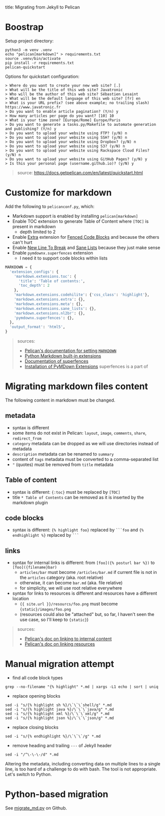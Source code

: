 title: Migrating from Jekyll to Pelican


# Boostrap

Setup project directory:

```shell
python3 -m venv .venv
echo "pelican[markdown]" > requirements.txt
source .venv/bin/activate
pip install -r requirements.txt
pelican-quickstart
```

Options for quickstart configuration:

```
> Where do you want to create your new web site? [.] 
> What will be the title of this web site? Javatronic
> Who will be the author of this web site? Sébastien Lesaint
> What will be the default language of this web site? [fr] en
> What is your URL prefix? (see above example; no trailing slash) https://www.javatronic.fr
> Do you want to enable article pagination? (Y/n) y
> How many articles per page do you want? [10] 10
> What is your time zone? [Europe/Rome] Europe/Paris
> Do you want to generate a tasks.py/Makefile to automate generation and publishing? (Y/n) y
> Do you want to upload your website using FTP? (y/N) n
> Do you want to upload your website using SSH? (y/N) n
> Do you want to upload your website using Dropbox? (y/N) n
> Do you want to upload your website using S3? (y/N) n
> Do you want to upload your website using Rackspace Cloud Files? (y/N) n
> Do you want to upload your website using GitHub Pages? (y/N) y
> Is this your personal page (username.github.io)? (y/N) y
```

> source: https://docs.getpelican.com/en/latest/quickstart.html


# Customize for markdown

Add the following to `pelicanconf.py`, which:

* Markdown support is enabled by installing `pelican[markdown]`
* Enable TOC extension to generate Table of Content where `[TOC]` is present in markdown
  * depth limited to 2
* Enable [Extra](https://python-markdown.github.io/extensions/extra/) extension for [Fenced Code Blocks](https://python-markdown.github.io/extensions/fenced_code_blocks/) and because the others can't hurt
* Enable [New Line To Break](https://python-markdown.github.io/extensions/nl2br/) and [Sane Lists](https://python-markdown.github.io/extensions/sane_lists/) because they just make sense
* Enable `pymdownx.superfences` extension
  * I need it to support code blocks within lists

```python
MARKDOWN = {
  'extension_configs': {
    'markdown.extensions.toc': {
      'title': 'Table of contents:',
      'toc_depth': 2
    },
    'markdown.extensions.codehilite': {'css_class': 'highlight'},
    'markdown.extensions.extra': {},
    'markdown.extensions.meta': {},
    'markdown.extensions.sane_lists': {},
    'markdown.extensions.nl2br': {},
    'pymdownx.superfences': {},
  },
  'output_format': 'html5',
}
```

> sources:
>  * [Pelican's documentation for setting `MARKDOWN`](https://docs.getpelican.com/en/stable/settings.html#basic-settings)
>  * [Python Markdown built-in extensions](https://python-markdown.github.io/extensions/)
>  * [Documentation of superfences](https://facelessuser.github.io/pymdown-extensions/extensions/superfences/)
>  * [Installation of PyMDown Extensions](https://facelessuser.github.io/pymdown-extensions/installation/) superfences is a part of

# Migrating markdown files content

The following content in markdown must be changed.

## metadata
* syntax is different
* some items do not exist in Pelican: `layout`, `image`, `comments`, `share`, `redirect_from`
* `category` metadata can be dropped as we will use directories instead of metadata
* `description` metadata can be renamed to `summary`
* content of `tags` metadata must be converted to a comma-separated list
* `"` (quotes) must be removed from `title` metadata

## Table of content

* syntax is different: `{:toc}` must be replaced by `[TOC]`
* title `* Table of Contents` can be removed as  it is inserted by the markdown plugin

## code blocks

* syntax is different: `{% highlight foo}` replaced by `` ```foo `` and `{% endhighlight %}` replaced by `` ``` ``

## links

* syntax for internal links is different: from `[foo]({% posturl bar %})` to `[foo]({filename}bar)`
    * `articles/bar` must become `/articles/bar.md` if current file is not in the `articles` category (aka. root relative)
    * otherwise, it can become `bar.md` (aka. file relative)
    * for simplicity, we will use root relative everywhere
* syntax for links to resources is different and resources have a different location
    * `{{ site.url }}/resourcs/foo.png` must become `{static}/images/foo.png`
    * (resources could also be "attached" but, so far, I haven't seen the use case, so I'll keep to `{static}`)

> sources:
> * [Pelican's doc on linking to internal content](https://docs.getpelican.com/en/latest/content.html#linking-to-internal-content)
> * [Pelican's doc on linking resources](https://docs.getpelican.com/en/latest/content.html#linking-to-static-files)

# Manual migration attempt

* find all code block types
```shell
grep --no-filename "{% highlight" *.md | xargs -L1 echo | sort | uniq
```
* replace opening blocks
```shell
sed -i "s/{% highlight sh %}/\`\`\`shell/g" *.md 
sed -i "s/{% highlight java %}/\`\`\`java/g" *.md 
sed -i "s/{% highlight xml %}/\`\`\`xml/g" *.md 
sed -i "s/{% highlight json %}/\`\`\`json/g" *.md 
```
* replace closing blocks
```shell
sed -i "s/{% endhighlight %}/\`\`\`/g" *.md
```
* remove heading and trailing `---` of Jekyll header
```shell
sed -i "/^\-\-\-/d" *.md
```

Altering the metadata, including converting data on multiple lines to a single line, is too hard of a challenge to do
with bash. The tool is not appropriate. Let's switch to Python.

# Python-based migration

See [migrate_md.py](https://github.com/lesaint/jekyll_to_pelican_migration/blob/main/migrate_md.py) on Github.